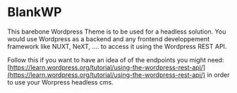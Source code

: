 # BlankWP

This barebone Wordpress Theme is to be used for a headless solution. You would use Wordpress as a backend and any frontend developpement framework like NUXT, NeXT, .... to access it using the Wordpress REST API.

Follow this if you want to have an idea of of the endpoints you might need:
[https://learn.wordpress.org/tutorial/using-the-wordpress-rest-api/](https://learn.wordpress.org/tutorial/using-the-wordpress-rest-api/) in order to use your Worpress headless cms.

